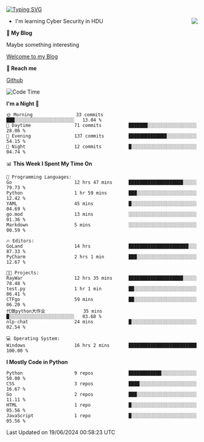 [![Typing SVG](https://readme-typing-svg.herokuapp.com?font=Fira+Code&pause=1000&random=false&width=450&height=60&lines=Hello+%F0%9F%91%8B%F0%9F%8F%BB;I'm+JBNRZ)](https://git.io/typing-svg)

<a href="#">
  <img align="right" src="https://github-readme-stats.vercel.app/api?username=JBNRZ&show_icons=true&bg_color=15,f2f7fd,E0EAFC" />
</a>

- I'm learning Cyber Security in HDU

 **🌱 My Blog**

Maybe something interesting

[Welcome to my Blog](https://jbnrz.com.cn/)

 **💬 Reach me** 

[Github](https://github.com/JBNRZ)


<!--START_SECTION:waka-->
![Code Time](http://img.shields.io/badge/Code%20Time-548%20hrs%2022%20mins-blue)

**I'm a Night 🦉** 

```text
🌞 Morning                33 commits          ███░░░░░░░░░░░░░░░░░░░░░░   13.04 % 
🌆 Daytime                71 commits          ███████░░░░░░░░░░░░░░░░░░   28.06 % 
🌃 Evening                137 commits         ██████████████░░░░░░░░░░░   54.15 % 
🌙 Night                  12 commits          █░░░░░░░░░░░░░░░░░░░░░░░░   04.74 % 
```


📊 **This Week I Spent My Time On** 

```text
💬 Programming Languages: 
Go                       12 hrs 47 mins      ████████████████████░░░░░   79.73 % 
Python                   1 hr 59 mins        ███░░░░░░░░░░░░░░░░░░░░░░   12.42 % 
YAML                     45 mins             █░░░░░░░░░░░░░░░░░░░░░░░░   04.69 % 
go.mod                   13 mins             ░░░░░░░░░░░░░░░░░░░░░░░░░   01.36 % 
Markdown                 5 mins              ░░░░░░░░░░░░░░░░░░░░░░░░░   00.59 % 

🔥 Editors: 
GoLand                   14 hrs              ██████████████████████░░░   87.33 % 
PyCharm                  2 hrs 1 min         ███░░░░░░░░░░░░░░░░░░░░░░   12.67 % 

🐱‍💻 Projects: 
RayWar                   12 hrs 35 mins      ████████████████████░░░░░   78.48 % 
test.py                  1 hr 1 min          ██░░░░░░░░░░░░░░░░░░░░░░░   06.41 % 
CTFgo                    59 mins             ██░░░░░░░░░░░░░░░░░░░░░░░   06.20 % 
代做python大作业              35 mins             █░░░░░░░░░░░░░░░░░░░░░░░░   03.68 % 
nlp-chat                 24 mins             █░░░░░░░░░░░░░░░░░░░░░░░░   02.54 % 

💻 Operating System: 
Windows                  16 hrs 2 mins       █████████████████████████   100.00 % 
```

**I Mostly Code in Python** 

```text
Python                   9 repos             ████████████░░░░░░░░░░░░░   50.00 % 
CSS                      3 repos             ████░░░░░░░░░░░░░░░░░░░░░   16.67 % 
Go                       2 repos             ███░░░░░░░░░░░░░░░░░░░░░░   11.11 % 
HTML                     1 repo              █░░░░░░░░░░░░░░░░░░░░░░░░   05.56 % 
JavaScript               1 repo              █░░░░░░░░░░░░░░░░░░░░░░░░   05.56 % 
```




 Last Updated on 19/06/2024 00:58:23 UTC
<!--END_SECTION:waka-->
